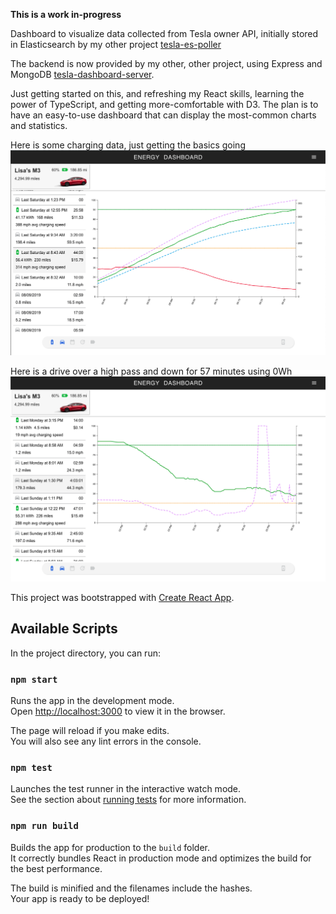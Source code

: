 __This is a work in-progress__

Dashboard to visualize data collected from Tesla owner API, initially stored in Elasticsearch by my other project 
[tesla-es-poller](https://github.com/jchull/tesla-es-poller) 

The backend is now provided by my other, other project, using Express and MongoDB
[tesla-dashboard-server](https://github.com/jchull/tesla-dashboard-server).

Just getting started on this, and refreshing my React skills, learning the power of TypeScript, 
and getting more-comfortable with D3. The plan is to have an easy-to-use 
dashboard that can display the most-common charts and statistics.  

Here is some charging data, just getting the basics going
![starting_to_take_shape](./images/EnergyDashboard-001.png)

Here is a drive over a high pass and down for 57 minutes using 0Wh
![thousands_of_feet_elevation_change](./images/EnergyDashboard-002.png)

This project was bootstrapped with [Create React App](https://github.com/facebook/create-react-app).

## Available Scripts

In the project directory, you can run:

### `npm start`

Runs the app in the development mode.<br>
Open [http://localhost:3000](http://localhost:3000) to view it in the browser.

The page will reload if you make edits.<br>
You will also see any lint errors in the console.

### `npm test`

Launches the test runner in the interactive watch mode.<br>
See the section about [running tests](https://facebook.github.io/create-react-app/docs/running-tests) for more information.

### `npm run build`

Builds the app for production to the `build` folder.<br>
It correctly bundles React in production mode and optimizes the build for the best performance.

The build is minified and the filenames include the hashes.<br>
Your app is ready to be deployed!
